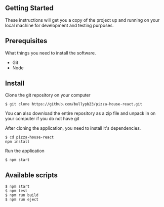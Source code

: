 ## Getting Started
These instructions will get you a copy of the project up and running on your local machine for development and testing purposes.

## Prerequisites
What things you need to install the software.

- Git
- Node

## Install
Clone the git repository on your computer
```
$ git clone https://github.com/bullypb23/pizza-house-react.git
```
You can also download the entire repository as a zip file and unpack in on your computer if you do not have git

After cloning the application, you need to install it's dependencies.
```
$ cd pizza-house-react
npm install
```

Run the application
```
$ npm start
```
## Available scripts
```
$ npm start
$ npm test
$ npm run build
$ npm run eject
```